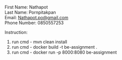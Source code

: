 
First Name:	Nathapot \
Last Name:	Pornpitakpan \
Email:	Nathapot.po@gmail.com \
Phone Number:	0850557253

Instruction:
1. run cmd - mvn clean install
2. run cmd - docker build -t be-assignment .
3. run cmd - docker run -p 8000:8080 be-assignment